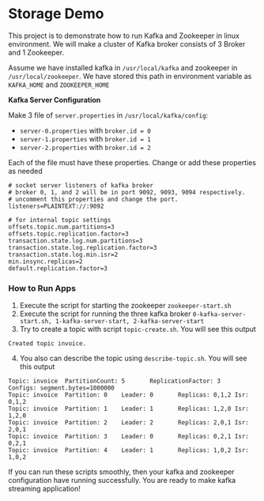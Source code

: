 # Storage Demo
This project is to demonstrate how to run Kafka and Zookeeper in linux environment.
We will make a cluster of Kafka broker consists of 3 Broker and 1 Zookeeper.
<br>

Assume we have installed kafka in `/usr/local/kafka` and zookeeper in `/usr/local/zookeeper`. We have stored this path in environment variable as `KAFKA_HOME` and `ZOOKEEPER_HOME`

**Kafka Server Configuration** <br>

Make 3 file of `server.properties` in `/usr/local/kafka/config`:
- `server-0.properties` with `broker.id = 0 ` 
- `server-1.properties` with `broker.id = 1`
- `server-2.properties` with `broker.id = 2`

Each of the file must have these properties. Change or add these properties as needed
```
# socket server listeners of kafka broker
# broker 0, 1, and 2 will be in port 9092, 9093, 9094 respectively.
# uncomment this properties and change the port.
listeners=PLAINTEXT://:9092

# for internal topic settings
offsets.topic.num.partitions=3
offsets.topic.replication.factor=3
transaction.state.log.num.partitions=3
transaction.state.log.replication.factor=3
transaction.state.log.min.isr=2
min.insync.replicas=2
default.replication.factor=3
```

### How to Run Apps <br>
1. Execute the script for starting the zookeeper `zookeeper-start.sh`
2. Execute the script for running the three kafka broker `0-kafka-server-start.sh, 1-kafka-server-start, 2-kafka-server-start`
3. Try to create a topic with script `topic-create.sh`. You will see this output
```
Created topic invoice.
```
4. You also can describe the topic using `describe-topic.sh`. You will see this output
```
Topic: invoice  PartitionCount: 5       ReplicationFactor: 3    Configs: segment.bytes=1000000
Topic: invoice  Partition: 0    Leader: 0       Replicas: 0,1,2 Isr: 0,1,2
Topic: invoice  Partition: 1    Leader: 1       Replicas: 1,2,0 Isr: 1,2,0
Topic: invoice  Partition: 2    Leader: 2       Replicas: 2,0,1 Isr: 2,0,1
Topic: invoice  Partition: 3    Leader: 0       Replicas: 0,2,1 Isr: 0,2,1
Topic: invoice  Partition: 4    Leader: 1       Replicas: 1,0,2 Isr: 1,0,2
```

If you can run these scripts smoothly, then your kafka and zookeeper configuration have running successfully. You are ready to make kafka streaming application!




